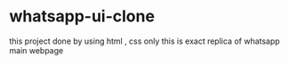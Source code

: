 # whatsapp-ui-clone
this project done by using html , css only
this is exact replica of whatsapp main webpage
